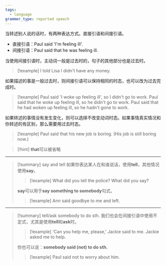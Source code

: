 ```yaml
---
tags:
  - language
grammer_type: reported speech
---
```

当转述别人说的话时，有两种表达方式。直接引语和间接引语。

- 直接引语：Paul said 'I'm feeling ill'.
- 间接引语：Paul said that he was feeling ill.

当使用间接引语时，主动词一般是过去时的，句子的其他部分也是过去时。

> [!example]
> I told Lisa I didn't have any money.

如果描述的事是一般过去时，则间接引语可以保持相同的时态，也可以改为过去完成时。

> [!example]
> Paul said 'I woke up feeling ill', so I didn't go to work.
> Paul said that he woke up feeling ill, so he didn't go to work.
> Paul said that he had woken up feeling ill, so he hadn't gone to work.

如果转述的事情没有发生变化，则可以选择不改变动词时态。如果事情真实情况和你转述的有区别，那么需要用过去时态。

> [!example]
> Paul said that his new job is boring. (His job is still boring now.)

> [!hint] **that**可以被省略

---

> [!summary] say and tell
> 如果你表达某人在和谁说话，使用**tell**，其他情况使用**say**。
> > [!example]
> > What did you tell the police?
> > What did you say?
> 
> **say**可以用于**say something to somebody**句式。
> > [!example]
> > Ann said goodbye to me and left.

---

> [!summary] tell/ask somebody to do sth.
> 我们也会在间接引语中使用不定式，尤其是使用**tell**和**ask**时。
> > [!example]
> > 'Can you help me, please,' Jackie said to me.
> > Jackie asked me to help.
> 
> 你也可以说：**somebody said (not) to do sth.**
> > [!example]
> > Paul said not to worry about him.

